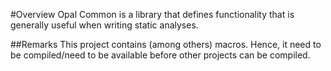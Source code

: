 #Overview
Opal Common is a library that defines functionality that is generally useful when writing static analyses.

##Remarks
This project contains (among others) macros. Hence, it need to be compiled/need to be available before other projects can be compiled.